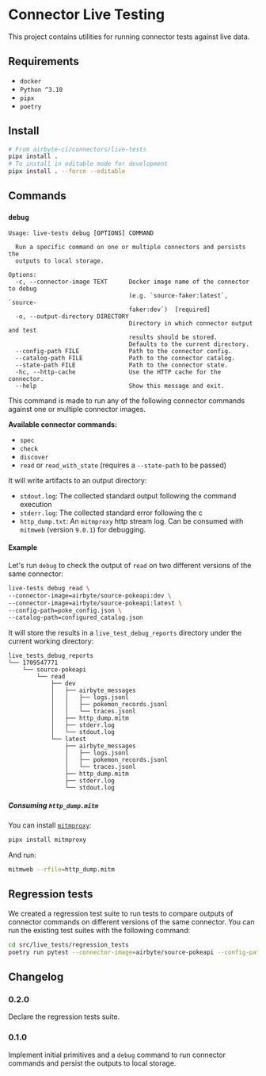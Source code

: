 # Connector Live Testing

This project contains utilities for running connector tests against live data.

## Requirements
* `docker`
* `Python ^3.10`
* `pipx`
* `poetry`

## Install
```bash
# From airbyte-ci/connectors/live-tests
pipx install .
# To install in editable mode for development
pipx install . --force --editable
```

## Commands

### `debug`

```
Usage: live-tests debug [OPTIONS] COMMAND

  Run a specific command on one or multiple connectors and persists the
  outputs to local storage.

Options:
  -c, --connector-image TEXT      Docker image name of the connector to debug
                                  (e.g. `source-faker:latest`, `source-
                                  faker:dev`)  [required]
  -o, --output-directory DIRECTORY
                                  Directory in which connector output and test
                                  results should be stored.
                                  Defaults to the current directory.
  --config-path FILE              Path to the connector config.
  --catalog-path FILE             Path to the connector catalog.
  --state-path FILE               Path to the connector state.
  -hc, --http-cache               Use the HTTP cache for the connector.
  --help                          Show this message and exit.
```

This command is made to run any of the following connector commands against one or multiple connector images.

**Available connector commands:**
* `spec`
* `check`
* `discover`
* `read` or `read_with_state` (requires a `--state-path` to be passed)

It will write artifacts to an output directory:
* `stdout.log`: The collected standard output following the command execution
* `stderr.log`: The collected standard error following the c
* `http_dump.txt`: An `mitmproxy` http stream log. Can be consumed with `mitmweb` (version `9.0.1`) for debugging.

#### Example
Let's run `debug` to check the output of `read` on two different versions of the same connector:

```bash
live-tests debug read \
--connector-image=airbyte/source-pokeapi:dev \
--connector-image=airbyte/source-pokeapi:latest \
--config-path=poke_config.json \
--catalog-path=configured_catalog.json
```

It will store the results in a `live_test_debug_reports` directory under the current working directory: 

```
live_tests_debug_reports
└── 1709547771
    └── source-pokeapi
        └── read
            ├── dev
            │   ├── airbyte_messages
            │   │   ├── logs.jsonl
            │   │   ├── pokemon_records.jsonl
            │   │   └── traces.jsonl
            │   ├── http_dump.mitm
            │   ├── stderr.log
            │   └── stdout.log
            └── latest
                ├── airbyte_messages
                │   ├── logs.jsonl
                │   ├── pokemon_records.jsonl
                │   └── traces.jsonl
                ├── http_dump.mitm
                ├── stderr.log
                └── stdout.log

```

##### Consuming `http_dump.mitm`
You can install [`mitmproxy`](https://mitmproxy.org/):
```bash
pipx install mitmproxy
```

And run:
```bash
mitmweb --rfile=http_dump.mitm
```

## Regression tests
We created a regression test suite to run tests to compare outputs of connector commands on different versions of the same connector. 
You can run the existing test suites with the following command:

```bash
cd src/live_tests/regression_tests
poetry run pytest --connector-image=airbyte/source-pokeapi --config-path=<path-to-config-path> --catalog-path=<path-to-catalog-path>
```


## Changelog

### 0.2.0
Declare the regression tests suite.

### 0.1.0
Implement initial primitives and a `debug` command to run connector commands and persist the outputs to local storage.
